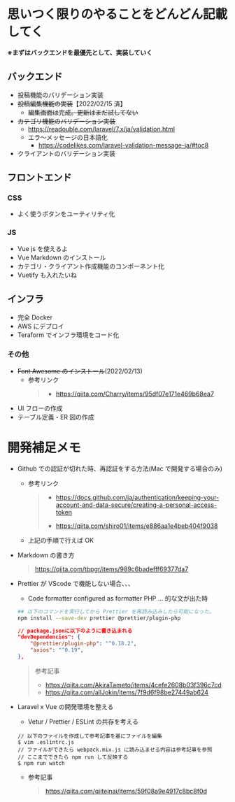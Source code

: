 # 思いつく限りのやることをどんどん記載してく

**※まずはバックエンドを最優先として、実装していく**

## バックエンド

-   投稿機能のバリデーション実装
-   ~~投稿編集機能の実装~~【2022/02/15 済】
    -   ~~編集画面は完成。更新はまだ試してない~~
-   ~~カテゴリ機能のバリデーション実装~~
    -   https://readouble.com/laravel/7.x/ja/validation.html
    -   エラ〜メッセージの日本語化
        -   https://codelikes.com/laravel-validation-message-ja/#toc8
-   クライアントのバリデーション実装

## フロントエンド

### CSS

-   よく使うボタンをユーティリティ化

### JS

-   Vue js を使えるよ
-   Vue Markdown のインストール
-   カテゴリ・クライアント作成機能のコンポーネント化
-   Vuetify も入れたいね

## インフラ

-   完全 Docker
-   AWS にデプロイ
-   Teraform でインフラ環境をコード化

### その他

-   ~~Font Awesome のインストール~~(2022/02/13)
    -   参考リンク
        > -   https://qiita.com/Charry/items/95df07e171e469b68ea7
-   UI フローの作成
-   テーブル定義・ER 図の作成

# 開発補足メモ

-   Github での認証が切れた時、再認証をする方法(Mac で開発する場合のみ)

    -   参考リンク
        > -   https://docs.github.com/ja/authentication/keeping-your-account-and-data-secure/creating-a-personal-access-token
        >
        > -   https://qiita.com/shiro01/items/e886aa1e4beb404f9038
    -   上記の手順で行えば OK

-   Markdown の書き方

    > https://qiita.com/tbpgr/items/989c6badefff69377da7

-   Prettier が VScode で機能しない場合、、、

    -   Code formatter configured as formatter PHP ... 的な文が出た時

    ```bash
    ## 以下のコマンドを実行してから Prettier を再読み込みしたら可能になった。
    npm install --save-dev prettier @prettier/plugin-php
    ```

    ```json
    // package.jsonに以下のように書き込まれる
    "devDependencies": {
        "@prettier/plugin-php": "^0.18.2",
        "axios": "^0.19",
    },
    ```

    > 参考記事
    >
    > -   https://qiita.com/AkiraTameto/items/4cefe2608b03f396c7cd
    > -   https://qiita.com/allJokin/items/7f9d6f98be27449ab624

-   Laravel x Vue の開発環境を整える

    -   Vetur / Prettier / ESLint の共存を考える

    ```
    // 以下のファイルを作成して参考記事を基にファイルを編集
    $ vim .eslintrc.js
    // ファイルができたら webpack.mix.js に読み込ませる内容は参考記事を参照
    // ここまでできたら npm run して反映する
    $ npm run watch
    ```

    -   参考記事
        > https://qiita.com/qiiteinai/items/59f08a9e4917c8bc8f0d
